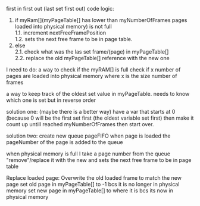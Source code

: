 
first in first out (last set first out) code logic:
1. if myRam[](myPageTable[] has lower than myNumberOfFrames pages loaded into physical memory) is not full  
    1.1. increment nextFreeFramePosition  
    1.2. sets the next free frame to be in page table.
2. else  
    2.1. check what was the las set frame/(page) in myPageTable[]  
    2.2. replace the old myPageTable[] reference with the new one  





I need to do:
a way to check if the myRAM[] is full
    check if x number of pages are loaded into physical memory
        where x is the size number of frames



a way to keep track of the oldest set value in myPageTable.
    needs to know which one is set but in reverse order

solution one: (maybe there is a better way)
have a var that starts at 0 (because 0 will be the first set first (the oldest variable set first)
    then make it count up untill reached myNumberOfFrames then start over.

solution two:
create new queue pageFIFO
    when page is loaded the pageNumber of the page is added to the queue

when physical memory is full I take a page number from the queue "remove"/replace it with the new
    and sets the next free frame to be in page table

Replace loaded page:
Overwrite the old loaded frame to match the new page
set old page in myPageTable[] to -1 bcs it is no longer in physical memory
set new page in myPageTable[] to where it is bcs its now in physical memory

